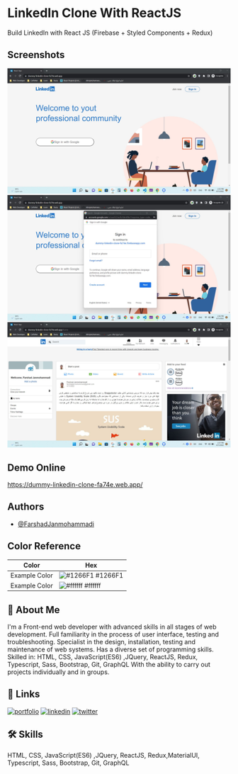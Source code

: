
# LinkedIn Clone With ReactJS

Build LinkedIn with React JS (Firebase + Styled Components + Redux)


## Screenshots

![App Screenshot1](https://github.com/FarshadJanmohammadi/images/blob/main/Screenshot%202022-04-11%20143545.jpg?raw=true)
![App Screenshot1](https://github.com/FarshadJanmohammadi/images/blob/main/Screenshot%202022-04-11%20143621.jpg?raw=true)
![App Screenshot1](https://github.com/FarshadJanmohammadi/images/blob/main/Screenshot%202022-04-11%20143742.jpg?raw=true)




## Demo Online



https://dummy-linkedin-clone-fa74e.web.app/



## Authors

- [@FarshadJanmohammadi](https://www.github.com/farshadjanmohammadi)

## Color Reference

| Color             | Hex                                                                |
| ----------------- | ------------------------------------------------------------------ |
| Example Color | ![#1266F1](https://via.placeholder.com/10/1266F1?text=+) #1266F1 |
| Example Color | ![#ffffff](https://via.placeholder.com/10/ffffff?text=+) #ffffff |





## 🚀 About Me
I'm a Front-end web developer with advanced skills in all stages of web development. Full familiarity in the process of user interface, testing and troubleshooting. Specialist in the design, installation, testing and maintenance of web systems. Has a diverse set of programming skills. Skilled in:
HTML, CSS, JavaScript(ES6) ,JQuery, ReactJS, Redux, Typescript, Sass, Bootstrap, Git, GraphQL 
With the ability to carry out projects individually and in groups.


## 🔗 Links
[![portfolio](https://img.shields.io/badge/my_portfolio-000?style=for-the-badge&logo=ko-fi&logoColor=white)](https://github.com/farshadjanmohammadi)
[![linkedin](https://img.shields.io/badge/linkedin-0A66C2?style=for-the-badge&logo=linkedin&logoColor=white)](https://www.linkedin.com/in/farshadjanmohammadi)
[![twitter](https://img.shields.io/badge/twitter-1DA1F2?style=for-the-badge&logo=twitter&logoColor=white)](https://twitter.com/farshadjanm1)


## 🛠 Skills

HTML, CSS, JavaScript(ES6) ,JQuery, ReactJS, Redux,MaterialUI, Typescript, Sass, Bootstrap, Git, GraphQL 


